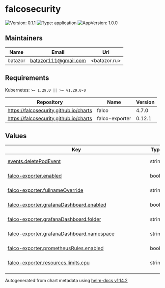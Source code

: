 # falcosecurity

![Version: 0.1.1](https://img.shields.io/badge/Version-0.1.1-informational?style=flat-square) ![Type: application](https://img.shields.io/badge/Type-application-informational?style=flat-square) ![AppVersion: 1.0.0](https://img.shields.io/badge/AppVersion-1.0.0-informational?style=flat-square)

## Maintainers

| Name | Email | Url |
| ---- | ------ | --- |
| batazor | <batazor111@gmail.com> | <batazor.ru> |

## Requirements

Kubernetes: `>= 1.29.0 || >= v1.29.0-0`

| Repository | Name | Version |
|------------|------|---------|
| https://falcosecurity.github.io/charts | falco | 4.7.0 |
| https://falcosecurity.github.io/charts | falco-exporter | 0.12.1 |

## Values

<table height="400px" >
	<thead>
		<th>Key</th>
		<th>Type</th>
		<th>Default</th>
		<th>Description</th>
	</thead>
	<tbody>
		<tr>
			<td id="events--deletePodEvent"><a href="./values.yaml#L6">events.deletePodEvent</a></td>
			<td>
string
</td>
			<td>
				<div style="max-width: 300px;">
<pre lang="json">
"{{inputs.parameters.falco-event}}"
</pre>
</div>
			</td>
			<td></td>
		</tr>
		<tr>
			<td id="falco-exporter--enabled"><a href="./values.yaml#L72">falco-exporter.enabled</a></td>
			<td>
bool
</td>
			<td>
				<div style="max-width: 300px;">
<pre lang="json">
true
</pre>
</div>
			</td>
			<td></td>
		</tr>
		<tr>
			<td id="falco-exporter--fullnameOverride"><a href="./values.yaml#L74">falco-exporter.fullnameOverride</a></td>
			<td>
string
</td>
			<td>
				<div style="max-width: 300px;">
<pre lang="json">
"falco-exporter"
</pre>
</div>
			</td>
			<td></td>
		</tr>
		<tr>
			<td id="falco-exporter--grafanaDashboard--enabled"><a href="./values.yaml#L83">falco-exporter.grafanaDashboard.enabled</a></td>
			<td>
bool
</td>
			<td>
				<div style="max-width: 300px;">
<pre lang="json">
true
</pre>
</div>
			</td>
			<td></td>
		</tr>
		<tr>
			<td id="falco-exporter--grafanaDashboard--folder"><a href="./values.yaml#L85">falco-exporter.grafanaDashboard.folder</a></td>
			<td>
string
</td>
			<td>
				<div style="max-width: 300px;">
<pre lang="json">
"Security"
</pre>
</div>
			</td>
			<td></td>
		</tr>
		<tr>
			<td id="falco-exporter--grafanaDashboard--namespace"><a href="./values.yaml#L84">falco-exporter.grafanaDashboard.namespace</a></td>
			<td>
string
</td>
			<td>
				<div style="max-width: 300px;">
<pre lang="json">
"grafana"
</pre>
</div>
			</td>
			<td></td>
		</tr>
		<tr>
			<td id="falco-exporter--prometheusRules--enabled"><a href="./values.yaml#L88">falco-exporter.prometheusRules.enabled</a></td>
			<td>
bool
</td>
			<td>
				<div style="max-width: 300px;">
<pre lang="json">
true
</pre>
</div>
			</td>
			<td></td>
		</tr>
		<tr>
			<td id="falco-exporter--resources--limits--cpu"><a href="./values.yaml#L92">falco-exporter.resources.limits.cpu</a></td>
			<td>
string
</td>
			<td>
				<div style="max-width: 300px;">
<pre lang="json">
"100m"
</pre>
</div>
			</td>
			<td></td>
		</tr>
		<tr>
			<td id="falco-exporter--resources--limits--memory"><a href="./values.yaml#L93">falco-exporter.resources.limits.memory</a></td>
			<td>
string
</td>
			<td>
				<div style="max-width: 300px;">
<pre lang="json">
"128Mi"
</pre>
</div>
			</td>
			<td></td>
		</tr>
		<tr>
			<td id="falco-exporter--resources--requests--cpu"><a href="./values.yaml#L95">falco-exporter.resources.requests.cpu</a></td>
			<td>
string
</td>
			<td>
				<div style="max-width: 300px;">
<pre lang="json">
"20m"
</pre>
</div>
			</td>
			<td></td>
		</tr>
		<tr>
			<td id="falco-exporter--resources--requests--memory"><a href="./values.yaml#L96">falco-exporter.resources.requests.memory</a></td>
			<td>
string
</td>
			<td>
				<div style="max-width: 300px;">
<pre lang="json">
"64Mi"
</pre>
</div>
			</td>
			<td></td>
		</tr>
		<tr>
			<td id="falco-exporter--serviceMonitor--enabled"><a href="./values.yaml#L77">falco-exporter.serviceMonitor.enabled</a></td>
			<td>
bool
</td>
			<td>
				<div style="max-width: 300px;">
<pre lang="json">
true
</pre>
</div>
			</td>
			<td></td>
		</tr>
		<tr>
			<td id="falco-exporter--serviceMonitor--labels--release"><a href="./values.yaml#L80">falco-exporter.serviceMonitor.labels.release</a></td>
			<td>
string
</td>
			<td>
				<div style="max-width: 300px;">
<pre lang="json">
"prometheus-operator"
</pre>
</div>
			</td>
			<td></td>
		</tr>
		<tr>
			<td id="falco--collectors--crio--enabled"><a href="./values.yaml#L18">falco.collectors.crio.enabled</a></td>
			<td>
bool
</td>
			<td>
				<div style="max-width: 300px;">
<pre lang="json">
false
</pre>
</div>
			</td>
			<td></td>
		</tr>
		<tr>
			<td id="falco--collectors--docker--enabled"><a href="./values.yaml#L16">falco.collectors.docker.enabled</a></td>
			<td>
bool
</td>
			<td>
				<div style="max-width: 300px;">
<pre lang="json">
false
</pre>
</div>
			</td>
			<td></td>
		</tr>
		<tr>
			<td id="falco--driver--kind"><a href="./values.yaml#L21">falco.driver.kind</a></td>
			<td>
string
</td>
			<td>
				<div style="max-width: 300px;">
<pre lang="json">
"ebpf"
</pre>
</div>
			</td>
			<td></td>
		</tr>
		<tr>
			<td id="falco--enabled"><a href="./values.yaml#L9">falco.enabled</a></td>
			<td>
bool
</td>
			<td>
				<div style="max-width: 300px;">
<pre lang="json">
true
</pre>
</div>
			</td>
			<td></td>
		</tr>
		<tr>
			<td id="falco--falco--grpc--enabled"><a href="./values.yaml#L33">falco.falco.grpc.enabled</a></td>
			<td>
bool
</td>
			<td>
				<div style="max-width: 300px;">
<pre lang="json">
true
</pre>
</div>
			</td>
			<td></td>
		</tr>
		<tr>
			<td id="falco--falco--grpc_output--enabled"><a href="./values.yaml#L36">falco.falco.grpc_output.enabled</a></td>
			<td>
bool
</td>
			<td>
				<div style="max-width: 300px;">
<pre lang="json">
true
</pre>
</div>
			</td>
			<td></td>
		</tr>
		<tr>
			<td id="falco--falco--json_output"><a href="./values.yaml#L30">falco.falco.json_output</a></td>
			<td>
bool
</td>
			<td>
				<div style="max-width: 300px;">
<pre lang="json">
true
</pre>
</div>
			</td>
			<td></td>
		</tr>
		<tr>
			<td id="falco--falco--metrics--enabled"><a href="./values.yaml#L39">falco.falco.metrics.enabled</a></td>
			<td>
bool
</td>
			<td>
				<div style="max-width: 300px;">
<pre lang="json">
true
</pre>
</div>
			</td>
			<td></td>
		</tr>
		<tr>
			<td id="falco--falco--rules_file[0]"><a href="./values.yaml#L25">falco.falco.rules_file[0]</a></td>
			<td>
string
</td>
			<td>
				<div style="max-width: 300px;">
<pre lang="json">
"/etc/falco/falco_rules.yaml"
</pre>
</div>
			</td>
			<td></td>
		</tr>
		<tr>
			<td id="falco--falco--rules_file[1]"><a href="./values.yaml#L26">falco.falco.rules_file[1]</a></td>
			<td>
string
</td>
			<td>
				<div style="max-width: 300px;">
<pre lang="json">
"/etc/falco/falco_rules.local.yaml"
</pre>
</div>
			</td>
			<td></td>
		</tr>
		<tr>
			<td id="falco--falco--rules_file[2]"><a href="./values.yaml#L27">falco.falco.rules_file[2]</a></td>
			<td>
string
</td>
			<td>
				<div style="max-width: 300px;">
<pre lang="json">
"/etc/falco/rules.d"
</pre>
</div>
			</td>
			<td></td>
		</tr>
		<tr>
			<td id="falco--falco--rules_file[3]"><a href="./values.yaml#L28">falco.falco.rules_file[3]</a></td>
			<td>
string
</td>
			<td>
				<div style="max-width: 300px;">
<pre lang="json">
"/etc/falco/k8s_audit_rules.yaml"
</pre>
</div>
			</td>
			<td></td>
		</tr>
		<tr>
			<td id="falco--falcoctl--config--artifact--follow--refs[0]"><a href="./values.yaml#L49">falco.falcoctl.config.artifact.follow.refs[0]</a></td>
			<td>
string
</td>
			<td>
				<div style="max-width: 300px;">
<pre lang="json">
"falco-rules:2"
</pre>
</div>
			</td>
			<td></td>
		</tr>
		<tr>
			<td id="falco--falcoctl--config--artifact--install--refs[0]"><a href="./values.yaml#L46">falco.falcoctl.config.artifact.install.refs[0]</a></td>
			<td>
string
</td>
			<td>
				<div style="max-width: 300px;">
<pre lang="json">
"falco-rules:2"
</pre>
</div>
			</td>
			<td></td>
		</tr>
		<tr>
			<td id="falco--falcosidekick--config--webhook--address"><a href="./values.yaml#L56">falco.falcosidekick.config.webhook.address</a></td>
			<td>
string
</td>
			<td>
				<div style="max-width: 300px;">
<pre lang="json">
"http://webhook-falco-eventsource-svc.argocd.svc.cluster.local:12000/falco"
</pre>
</div>
			</td>
			<td></td>
		</tr>
		<tr>
			<td id="falco--falcosidekick--enabled"><a href="./values.yaml#L52">falco.falcosidekick.enabled</a></td>
			<td>
bool
</td>
			<td>
				<div style="max-width: 300px;">
<pre lang="json">
true
</pre>
</div>
			</td>
			<td></td>
		</tr>
		<tr>
			<td id="falco--falcosidekick--webui--enabled"><a href="./values.yaml#L59">falco.falcosidekick.webui.enabled</a></td>
			<td>
bool
</td>
			<td>
				<div style="max-width: 300px;">
<pre lang="json">
false
</pre>
</div>
			</td>
			<td></td>
		</tr>
		<tr>
			<td id="falco--falcosidekick--webui--redis--resources--limits--cpu"><a href="./values.yaml#L65">falco.falcosidekick.webui.redis.resources.limits.cpu</a></td>
			<td>
string
</td>
			<td>
				<div style="max-width: 300px;">
<pre lang="json">
"100m"
</pre>
</div>
			</td>
			<td></td>
		</tr>
		<tr>
			<td id="falco--falcosidekick--webui--redis--resources--limits--memory"><a href="./values.yaml#L66">falco.falcosidekick.webui.redis.resources.limits.memory</a></td>
			<td>
string
</td>
			<td>
				<div style="max-width: 300px;">
<pre lang="json">
"256Mi"
</pre>
</div>
			</td>
			<td></td>
		</tr>
		<tr>
			<td id="falco--falcosidekick--webui--redis--resources--requests--cpu"><a href="./values.yaml#L68">falco.falcosidekick.webui.redis.resources.requests.cpu</a></td>
			<td>
string
</td>
			<td>
				<div style="max-width: 300px;">
<pre lang="json">
"20m"
</pre>
</div>
			</td>
			<td></td>
		</tr>
		<tr>
			<td id="falco--falcosidekick--webui--redis--resources--requests--memory"><a href="./values.yaml#L69">falco.falcosidekick.webui.redis.resources.requests.memory</a></td>
			<td>
string
</td>
			<td>
				<div style="max-width: 300px;">
<pre lang="json">
"64Mi"
</pre>
</div>
			</td>
			<td></td>
		</tr>
		<tr>
			<td id="falco--falcosidekick--webui--replicaCount"><a href="./values.yaml#L60">falco.falcosidekick.webui.replicaCount</a></td>
			<td>
int
</td>
			<td>
				<div style="max-width: 300px;">
<pre lang="json">
1
</pre>
</div>
			</td>
			<td></td>
		</tr>
		<tr>
			<td id="falco--scc--create"><a href="./values.yaml#L12">falco.scc.create</a></td>
			<td>
bool
</td>
			<td>
				<div style="max-width: 300px;">
<pre lang="json">
false
</pre>
</div>
			</td>
			<td></td>
		</tr>
	</tbody>
</table>

----------------------------------------------
Autogenerated from chart metadata using [helm-docs v1.14.2](https://github.com/norwoodj/helm-docs/releases/v1.14.2)
